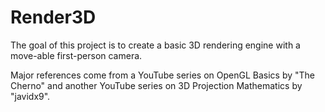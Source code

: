 # Render3D
The goal of this project is to create a basic 3D rendering engine with a move-able first-person camera. 

Major references come from a YouTube series on OpenGL Basics by "The Cherno" and another YouTube series on 3D Projection Mathematics by "javidx9".
